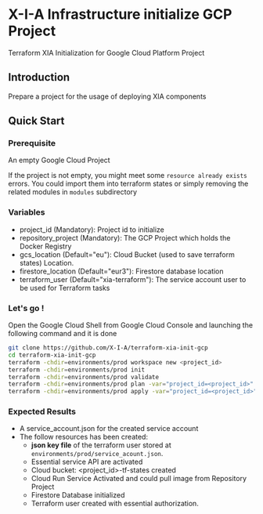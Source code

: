 # X-I-A Infrastructure initialize GCP Project
Terraform XIA Initialization for Google Cloud Platform Project

## Introduction

Prepare a project for the usage of deploying XIA components

## Quick Start

### Prerequisite
An empty Google Cloud Project

If the project is not empty, you might meet some `resource already exists` errors.
You could import them into terraform states 
or simply removing the related modules in `modules` subdirectory

### Variables 

* project_id (Mandatory): Project id to initialize
* repository_project (Mandatory): The GCP Project which holds the Docker Registry
* gcs_location (Default="eu"): Cloud Bucket (used to save terraform states) Location.
* firestore_location (Default="eur3"): Firestore database location
* terraform_user (Default="xia-terraform"): The service account user to be used for Terraform tasks

### Let's go !
Open the Google Cloud Shell from Google Cloud Console and launching the following command and it is done
```bash
git clone https://github.com/X-I-A/terraform-xia-init-gcp
cd terraform-xia-init-gcp
terraform -chdir=environments/prod workspace new <project_id>
terraform -chdir=environments/prod init
terraform -chdir=environments/prod validate
terraform -chdir=environments/prod plan -var="project_id=<project_id>" -var="repository_project=<repository project name>"
terraform -chdir=environments/prod apply -var="project_id=<project_id>" -var="repository_project=<repository project name>" -auto-approve
```

### Expected Results
* A service_account.json for the created service account
* The follow resources has been created:
  * **json key file** of the terraform user stored at `environments/prod/service_acount.json`.
  * Essential service API are activated
  * Cloud bucket: <project_id>-tf-states created
  * Cloud Run Service Activated and could pull image from Repository Project
  * Firestore Database initialized
  * Terraform user created with essential authorization.

### 